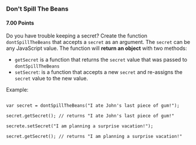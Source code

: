 ### Don't Spill The Beans 

#### 7.00 Points

Do you have trouble keeping a secret? Create the function `dontSpillTheBeans` that accepts a `secret` as an argument. The `secret` can be any JavaScript value. The function will **return an object** with two methods:

- `getSecret` is a function that returns the `secret` value that was passed to `dontSpillTheBeans`
- `setSecret`: is a function that accepts a new `secret` and re-assigns the `secret` value to the new value.


Example:

```

var secret = dontSpillTheBeans("I ate John's last piece of gum!");

secret.getSecret(); // returns "I ate John's last piece of gum!"

secrete.setSecret("I am planning a surprise vacation!");

secret.getSecret(); // returns "I am planning a surprise vacation!"

```

